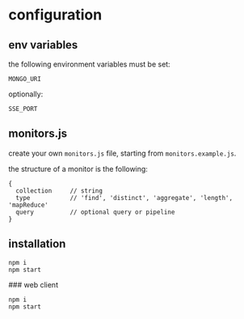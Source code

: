 # configuration

## env variables

the following environment variables must be set:

```
MONGO_URI
```

optionally:

```
SSE_PORT
```

## monitors.js

create your own `monitors.js` file, starting from `monitors.example.js`.

the structure of a monitor is the following:

```
{
  collection     // string
  type           // 'find', 'distinct', 'aggregate', 'length', 'mapReduce'
  query          // optional query or pipeline
}
```


## installation

```
npm i
npm start
```

### web client

```
npm i
npm start
```